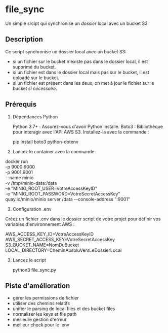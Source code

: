 # file_sync

Un simple srcipt qui synchronise un *dossier* local avec un bucket S3.

## Description

Ce script synchronise un dossier local avec un bucket S3:
- si un fichier sur le bucket n'existe pas dans le dossier local, il est supprimé du bucket.
- si un fichier est dans le dossier local mais pas sur le bucket, il est uploadé sur le bucket.
- si un fichier est présent dans les deux, on met à jour le fichier sur le bucket _si nécessaire_.

## Prérequis
1. Dépendances Python

    Python 3.7+ : Assurez-vous d'avoir Python installé.
    Boto3 : Bibliothèque pour interagir avec l'API AWS S3. Installez-la avec la commande :

    pip install boto3 python-dotenv

2. Lancez le container avec la commande 


docker run \
   -p 9000:9000 \
   -p 9001:9001 \
   --name minio \
   -v /tmp/minio-data:/data \
   -e "MINIO_ROOT_USER=VotreAccessKeyID" \
   -e "MINIO_ROOT_PASSWORD=VotreSecretAccessKey" \
   quay.io/minio/minio server /data --console-address ":9001"


3. Configuration .env

Créez un fichier .env dans le dossier script de votre projet pour définir vos variables d'environnement AWS :

AWS_ACCESS_KEY_ID=VotreAccessKeyID
AWS_SECRET_ACCESS_KEY=VotreSecretAccessKey
S3_BUCKET_NAME=NomDuBucket
LOCAL_DIRECTORY=CheminAbsoluVersLeDossierLocal

3. Lancez le script 

	python3 file_sync.py

## Piste d'amélioration

- gérer les permissions de fichier
- utiliser des chemins relatifs 
- unifier le parsing de local files et des bucket files
- normaliser les keys et file path 
- meilleure gestion d'erreur 
- meilleur check pour le .env


